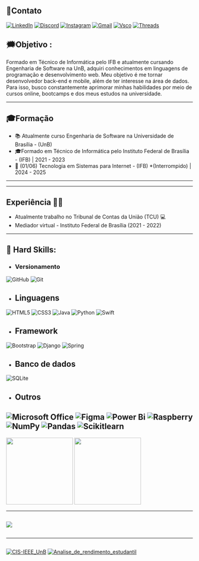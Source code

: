 ## 🛜Contato

[![LinkedIn](https://img.shields.io/badge/LinkedIn-0077B5?style=for-the-badge&logo=linkedin&logoColor=white)](https://www.linkedin.com/in/victor-hugo-nunes-silva-037597236/)
[![Discord](https://img.shields.io/badge/Discord-7289DA?style=for-the-badge&logo=discord&logoColor=white)](https://discord.com/channels/_victorhugonunes/)
[![Instagram](https://img.shields.io/badge/-Instagram-%23E4405F?style=for-the-badge&logo=instagram&logoColor=white)](https://www.instagram.com/_victorhugonunes/)
[![Gmail](https://img.shields.io/badge/Gmail-333333?style=for-the-badge&logo=gmail&logoColor=red)](mailto:victorhugonunessilva455@gmail.com)
[![Vsco](https://img.shields.io/badge/VSCO-000000.svg?style=for-the-badge&logo=VSCO&logoColor=white)](https://vsco.co/victorhugonunes/gallery)
[![Threads](https://img.shields.io/badge/Threads-000000.svg?style=for-the-badge&logo=Threads&logoColor=white)](https://www.threads.net/@_victorhugonunes/replies)

## 🗯️Objetivo : 
Formado em Técnico de Informática pelo IFB e atualmente cursando Engenharia de Software na UnB, adquiri conhecimentos em linguagens de programação e desenvolvimento web. Meu objetivo é me tornar desenvolvedor back-end e mobile, além de ter interesse na área de dados. Para isso, busco constantemente aprimorar minhas habilidades por meio de cursos online, bootcamps e dos meus estudos na universidade.

---
## 🎓Formação

- 📚 Atualmente curso Engenharia de Software na Universidade de Brasília - (UnB)
- 🎓Formado em Técnico de Informática pelo Instituto Federal de Brasília - (IFB) | 2021 - 2023
- 📙 (01/06) Tecnologia em Sistemas para Internet - (IFB) *(Interrompido) | 2024 - 2025

---

---
## Experiência 👨‍💻

- Atualmente trabalho no Tribunal de Contas da União (TCU) 💻
- Mediador virtual - Instituto Federal de Brasília (2021 - 2022)

---
## 🧠 Hard Skills:

- ### Versionamento 
 ![GitHub](https://img.shields.io/badge/github-%23121011.svg?style=for-the-badge&logo=github&logoColor=white)
 ![Git](https://img.shields.io/badge/git-%23F05033.svg?style=for-the-badge&logo=git&logoColor=white)

- ## Linguagens 
 ![HTML5](https://img.shields.io/badge/HTML5-E34F26?style=for-the-badge&logo=html5&logoColor=white)
 ![CSS3](https://img.shields.io/badge/CSS3-1572B6?style=for-the-badge&logo=css3&logoColor=white)
 ![Java](https://img.shields.io/badge/java-%23ED8B00.svg?style=for-the-badge&logo=openjdk&logoColor=white)
 ![Python](https://img.shields.io/badge/python-3670A0?style=for-the-badge&logo=python&logoColor=ffdd54)
 ![Swift](https://img.shields.io/badge/swift-F54A2A?style=for-the-badge&logo=swift&logoColor=white)


- ## Framework 
 ![Bootstrap](https://img.shields.io/badge/-boostrap-0D1117?style=for-the-badge&logo=bootstrap&labelColor=0D1117)
 ![Django](https://img.shields.io/badge/django-%23092E20.svg?style=for-the-badge&logo=django&logoColor=white)
 ![Spring](https://img.shields.io/badge/spring-%236DB33F.svg?style=for-the-badge&logo=spring&logoColor=white)

- ## Banco de dados 
 ![SQLite](https://img.shields.io/badge/SQLite-000?style=for-the-badge&logo=sqlite&logoColor=07405E)

- ## Outros
 ![Microsoft Office](https://img.shields.io/badge/Microsoft_Office-D83B01?style=for-the-badge&logo=microsoft-office&logoColor=white)
 ![Figma](https://img.shields.io/badge/figma-%23F24E1E.svg?style=for-the-badge&logo=figma&logoColor=white)
 ![Power Bi](https://img.shields.io/badge/power_bi-F2C811?style=for-the-badge&logo=powerbi&logoColor=black)
 ![Raspberry](https://img.shields.io/badge/Raspberry%20Pi-A22846.svg?style=for-the-badge&logo=Raspberry-Pi&logoColor=white)
 ![NumPy](https://img.shields.io/badge/NumPy-013243.svg?style=for-the-badge&logo=NumPy&logoColor=white)
 ![Pandas](https://img.shields.io/badge/pandas-150458.svg?style=for-the-badge&logo=pandas&logoColor=white)
 ![Scikitlearn](https://img.shields.io/badge/scikitlearn-F7931E.svg?style=for-the-badge&logo=scikit-learn&logoColor=white)
---

<div style="display:inline-block" align="center">
  <img height="180" src="https://github-readme-stats.vercel.app/api?username=vitinho455&show_icons=true&theme=dracula"/>
  <img height="180" src="https://github-readme-stats.vercel.app/api/top-langs/?username=vitinho455&layout=compact&theme=dracula"/>
</div>

---

<div style= "display:inline-block" align="center">
 
 ![](http://github-profile-summary-cards.vercel.app/api/cards/profile-details?username=vitinho455&theme=great_gatsby) 
</div>
  
---
<div style= "display:inline-block" align="center">

[![CIS-IEEE_UnB](https://github-readme-stats.vercel.app/api/pin/?username=vitinho455&repo=CIS-IEEE_UnB)](https://github.com/vitinho455/CIS-IEEE_UnB)
[![Analise_de_rendimento_estudantil](https://github-readme-stats.vercel.app/api/pin/?username=vitinho455&repo=Analise_de_rendimento_estudantil)](https://github.com/vitinho455/Analise_de_rendimento_estudantil)


</div>



